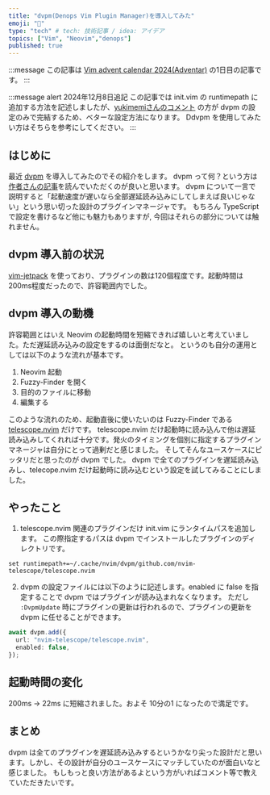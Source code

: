 ```yaml
---
title: "dvpm(Denops Vim Plugin Manager)を導入してみた"
emoji: "🐜"
type: "tech" # tech: 技術記事 / idea: アイデア
topics: ["Vim", "Neovim","denops"]
published: true
---
```


:::message
この記事は [Vim advent calendar 2024(Adventar)](https://adventar.org/calendars/10040) の1日目の記事です。
:::

:::message alert
2024年12月8日追記
この記事では init.vim の runtimepath に追加する方法を記述しましたが、[yukimemiさんのコメント](https://zenn.dev/link/comments/91d47a994d54a6) の方が dvpm の設定のみで完結するため、ベターな設定方法になります。
Ddvpm を使用してみたい方はそちらを参考にしてください。
:::

## はじめに

最近 [dvpm](https://github.com/yukimemi/dvpm) を導入してみたのでその紹介をします。
dvpm って何？という方は[作者さんの記事](https://zenn.dev/yukimemi/articles/2023-06-09-dvpm)を読んでいただくのが良いと思います。
dvpm について一言で説明すると「起動速度が遅いなら全部遅延読み込みにしてしまえば良いじゃない」という思い切った設計のプラグインマネージャです。
もちろん TypeScript で設定を書けるなど他にも魅力もありますが, 今回はそれらの部分については触れません。

## dvpm 導入前の状況

[vim-jetpack](https://github.com/tani/vim-jetpack) を使っており、プラグインの数は120個程度です。起動時間は200ms程度だったので、許容範囲内でした。

## dvpm 導入の動機

許容範囲とはいえ Neovim の起動時間を短縮できれば嬉しいと考えていました。ただ遅延読み込みの設定をするのは面倒だなと。
というのも自分の運用としては以下のような流れが基本です。

1. Neovim 起動
2. Fuzzy-Finder を開く
3. 目的のファイルに移動
4. 編集する

このような流れのため、起動直後に使いたいのは Fuzzy-Finder である [telescope.nvim](https://github.com/nvim-telescope/telescope.nvim) だけです。
telescope.nvim だけ起動時に読み込んで他は遅延読み込みしてくれれば十分です。発火のタイミングを個別に指定するプラグインマネージャは自分にとって過剰だと感じました。
そしてそんなユースケースにピッタリだと思ったのが dvpm でした。
dvpm で全てのプラグインを遅延読み込みし、telecope.nvim だけ起動時に読み込むという設定を試してみることにしました。

## やったこと

1. telescope.nvim 関連のプラグインだけ init.vim にランタイムパスを追加します。
この際指定するパスは dvpm でインストールしたプラグインのディレクトリです。

```vim:.config/nvim/init.vim
set runtimepath+=~/.cache/nvim/dvpm/github.com/nvim-telescope/telescope.nvim
```

2. dvpm の設定ファイルには以下のように記述します。enabled に false を指定することで dvpm ではプラグインが読み込まれなくなります。
ただし `:DvpmUpdate` 時にプラグインの更新は行われるので、プラグインの更新を dvpm に任せることができます。

```ts:.config/nvim/denops/config/main.ts
await dvpm.add({
  url: "nvim-telescope/telescope.nvim",
  enabled: false,
});
```

## 起動時間の変化

200ms -> 22ms に短縮されました。およそ 10分の1 になったので満足です。

## まとめ

dvpm は全てのプラグインを遅延読み込みするというかなり尖った設計だと思います。しかし、その設計が自分のユースケースにマッチしていたのが面白いなと感じました。
もしもっと良い方法があるよという方がいればコメント等で教えていただきたいです。
